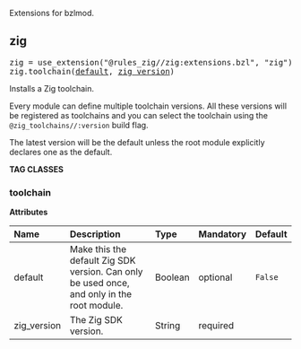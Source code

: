 <!-- Generated with Stardoc: http://skydoc.bazel.build -->

Extensions for bzlmod.

<a id="zig"></a>

## zig

<pre>
zig = use_extension("@rules_zig//zig:extensions.bzl", "zig")
zig.toolchain(<a href="#zig.toolchain-default">default</a>, <a href="#zig.toolchain-zig_version">zig_version</a>)
</pre>

Installs a Zig toolchain.

Every module can define multiple toolchain versions. All these versions will be
registered as toolchains and you can select the toolchain using the
`@zig_toolchains//:version` build flag.

The latest version will be the default unless the root module explicitly
declares one as the default.


**TAG CLASSES**

<a id="zig.toolchain"></a>

### toolchain

**Attributes**

| Name  | Description | Type | Mandatory | Default |
| :------------- | :------------- | :------------- | :------------- | :------------- |
| <a id="zig.toolchain-default"></a>default |  Make this the default Zig SDK version. Can only be used once, and only in the root module.   | Boolean | optional |  `False`  |
| <a id="zig.toolchain-zig_version"></a>zig_version |  The Zig SDK version.   | String | required |  |


